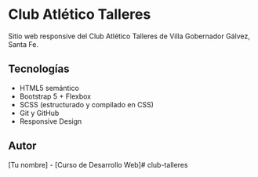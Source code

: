 # Club Atlético Talleres

Sitio web responsive del Club Atlético Talleres de Villa Gobernador Gálvez, Santa Fe.

## Tecnologías
- HTML5 semántico
- Bootstrap 5 + Flexbox
- SCSS (estructurado y compilado en CSS)
- Git y GitHub
- Responsive Design

## Autor
[Tu nombre] - [Curso de Desarrollo Web]#   c l u b - t a l l e r e s  
 